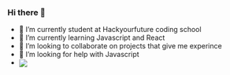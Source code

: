 ### Hi there 👋




 - 🔭 I’m currently student at Hackyourfuture coding school
 - 🌱 I’m currently learning Javascript and React
 - 👯 I’m looking to collaborate on projects that give me experince 
 - 🤔 I’m looking for help with Javascript
 - <img align="center" src="https://github-readme-stats.vercel.app/api/<pin>/?osamaalpha=<osamaalpha>&theme=<dark>" />

